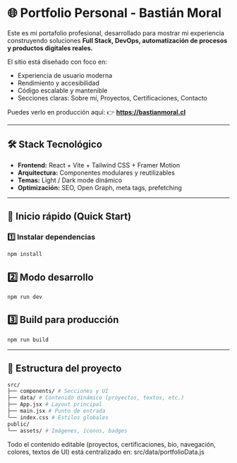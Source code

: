 # 🌐 Portfolio Personal - Bastián Moral

Este es mi portafolio profesional, desarrollado para mostrar mi experiencia construyendo soluciones **Full Stack, DevOps, automatización de procesos y productos digitales reales.**

El sitio está diseñado con foco en:
- Experiencia de usuario moderna
- Rendimiento y accesibilidad
- Código escalable y mantenible
- Secciones claras: Sobre mí, Proyectos, Certificaciones, Contacto

Puedes verlo en producción aquí:
👉 **https://bastianmoral.cl**

---

## 🛠️ Stack Tecnológico

- **Frontend:** React + Vite + Tailwind CSS + Framer Motion  
- **Arquitectura:** Componentes modulares y reutilizables  
- **Temas:** Light / Dark mode dinámico  
- **Optimización:** SEO, Open Graph, meta tags, prefetching  

---

## 🚀 Inicio rápido (Quick Start)

### 1️⃣ Instalar dependencias
```bash
npm install
```
##  2️⃣ Modo desarrollo
```bash
npm run dev
```
## 3️⃣ Build para producción
```bash
npm run build
```

---

## 📁 Estructura del proyecto

```bash
src/
├── components/ # Secciones y UI
├── data/ # Contenido dinámico (proyectos, textos, etc.)
├── App.jsx # Layout principal
├── main.jsx # Punto de entrada
└── index.css # Estilos globales
public/
└── assets/ # Imágenes, íconos, badges
```

Todo el contenido editable (proyectos, certificaciones, bio, navegación, colores, textos de UI) está centralizado en: src/data/portfolioData.js